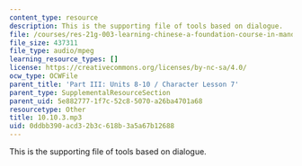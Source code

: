 ```yaml
---
content_type: resource
description: This is the supporting file of tools based on dialogue.
file: /courses/res-21g-003-learning-chinese-a-foundation-course-in-mandarin-spring-2011/0ddbb390acd32b3c618b3a5a67b12688_10.10.3.mp3
file_size: 437311
file_type: audio/mpeg
learning_resource_types: []
license: https://creativecommons.org/licenses/by-nc-sa/4.0/
ocw_type: OCWFile
parent_title: 'Part III: Units 8-10 / Character Lesson 7'
parent_type: SupplementalResourceSection
parent_uid: 5e882777-1f7c-52c8-5070-a26ba4701a68
resourcetype: Other
title: 10.10.3.mp3
uid: 0ddbb390-acd3-2b3c-618b-3a5a67b12688
---
```

This is the supporting file of tools based on dialogue.